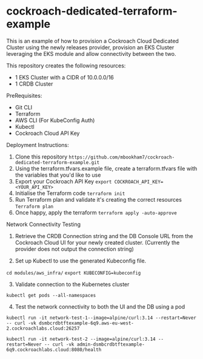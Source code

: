 # cockroach-dedicated-terraform-example

This is an example of how to provision a Cockroach Cloud Dedicated Cluster using the newly releases provider, provision an EKS Cluster leveraging the EKS module and allow connectivity between the two.

This repository creates the following resources:
* 1 EKS Cluster with a CIDR of 10.0.0.0/16
* 1 CRDB Cluster

PreRequisites:
* Git CLI
* Terraform
* AWS CLI (For KubeConfig Auth)
* Kubectl
* Cockroach Cloud API Key

Deployment Instructions:

1. Clone this repository
```https://github.com/mbookham7/cockroach-dedicated-terraform-example.git```
2. Using the terraform.tfvars.example file, create a terraform.tfvars file with the variables that you'd like to use
3. Export your Cockroach API Key
```export COCKROACH_API_KEY=<YOUR_API_KEY>```
4. Initialise the Terraform code
```terraform init```
5. Run Terraform plan and validate it's creating the correct resources
```Terraform plan```
6. Once happy, apply the terraform
```terraform apply -auto-approve```

Network Connectivity Testing

1. Retrieve the CRDB Connection string and the DB Console URL from the Cockroach Cloud UI for your newly created cluster. (Currently the provider does not output the connection string)

2. Set up Kubectl to use the generated Kubeconfig file.

```cd modules/aws_infra/```
```export KUBECONFIG=kubeconfig```

3. Validate connection to the Kubernetes cluster

```kubectl get pods --all-namespaces```

4. Test the network connectivity to both the UI and the DB using a pod

```kubectl run -it network-test-1--image=alpine/curl:3.14 --restart=Never -- curl -vk dsmbcrdbtftexample-6q9.aws-eu-west-2.cockroachlabs.cloud:26257```

```kubectl run -it network-test-2 --image=alpine/curl:3.14 --restart=Never -- curl -vk admin-dsmbcrdbtftexample-6q9.cockroachlabs.cloud:8080/health```
